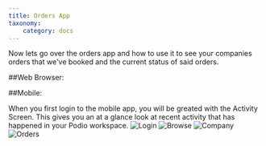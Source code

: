 ```yaml
---
title: Orders App
taxonomy:
    category: docs
---
```


Now lets go over the orders app and how to use it to see your companies orders that we've booked and the current status of said orders.

##Web Browser:


##Mobile:

When you first login to the mobile app, you will be greated with the Activity Screen. This gives you an at a glance look at recent activity that has happened in your Podio workspace.
![Login](../../user/assets/Login.png)
![Browse](../../user/assets/Browse.png)
![Company](../../user/assets/Company.png)
![Orders](../../user/assets/Orders.png)
